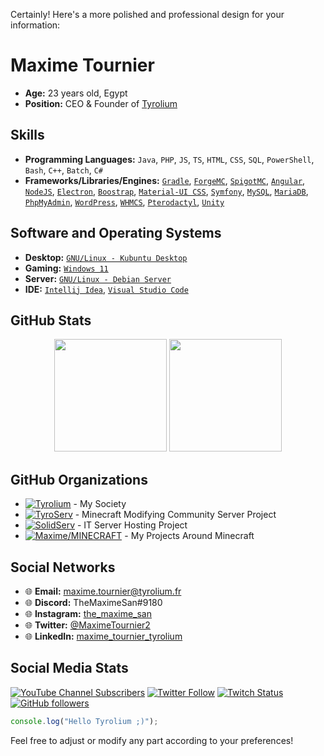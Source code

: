 Certainly! Here's a more polished and professional design for your information:

# Maxime Tournier
- **Age:** 23 years old, Egypt
- **Position:** CEO & Founder of [Tyrolium](https://tyrolium.fr/)

## Skills
- **Programming Languages:** `Java`, `PHP`, `JS`, `TS`, `HTML`, `CSS`, `SQL`, `PowerShell`, `Bash`, `C++`, `Batch`, `C#`
- **Frameworks/Libraries/Engines:** [`Gradle`](https://gradle.org/), [`ForgeMC`](https://files.minecraftforge.net/net/minecraftforge/forge/), [`SpigotMC`](https://www.spigotmc.org/), [`Angular`](https://angular.io/), [`NodeJS`](https://nodejs.org/), [`Electron`](https://www.electronjs.org/), [`Boostrap`](https://getbootstrap.com/), [`Material-UI CSS`](https://www.muicss.com), [`Symfony`](https://symfony.com/), [`MySQL`](https://www.mysql.com/), [`MariaDB`](https://mariadb.org/), [`PhpMyAdmin`](https://www.phpmyadmin.net/), [`WordPress`](https://wordpress.com/), [`WHMCS`](https://www.whmcs.com/), [`Pterodactyl`](https://pterodactyl.io/), [`Unity`](https://unity.com/)

## Software and Operating Systems
- **Desktop:** [`GNU/Linux - Kubuntu Desktop`](https://kubuntu.org/)
- **Gaming:** [`Windows 11`](https://www.microsoft.com/fr-fr/windows/)
- **Server:** [`GNU/Linux - Debian Server`](https://www.debian.org/)
- **IDE:** [`Intellij Idea`](https://www.jetbrains.com/fr-fr/idea/), [`Visual Studio Code`](https://code.visualstudio.com/)

## GitHub Stats
<div align="center">
  <img height="180em" src="https://github-readme-stats.vercel.app/api?username=TheMaxium69&count_private=true&show_icons=true&theme=synthwave" />
  <img height="180em" src="https://github-readme-stats.vercel.app/api/top-langs/?username=TheMaxium69&theme=synthwave&layout=compact&langs_count=6" />
</div>

## GitHub Organizations
- [![Tyrolium](https://img.shields.io/badge/Organization-Tyrolium-0035DA)](https://github.com/Tyrolium) - My Society
- [![TyroServ](https://img.shields.io/badge/Organization-TyroServ-1d8e25)](https://github.com/TyroServ) - Minecraft Modifying Community Server Project
- [![SolidServ](https://img.shields.io/badge/Organization-SolidServ-3D6BDF)](https://github.com/SolidServ) - IT Server Hosting Project
- [![Maxime/MINECRAFT](https://img.shields.io/badge/Organization-Maxime/MINECRAFT-cc391f)](https://github.com/TheMaximeSan-NoCode) - My Projects Around Minecraft

## Social Networks
- 🌐 **Email:** maxime.tournier@tyrolium.fr
- 🌐 **Discord:** TheMaximeSan#9180
- 🌐 **Instagram:** [the_maxime_san](https://www.instagram.com/the_maxime_san/)
- 🌐 **Twitter:** [@MaximeTournier2](https://twitter.com/MaximeTournier2)
- 🌐 **LinkedIn:** [maxime_tournier_tyrolium](https://www.linkedin.com/in/maxime-tournier-tyrolium/)

## Social Media Stats
[![YouTube Channel Subscribers](https://img.shields.io/youtube/channel/subscribers/UCCWOQ5ZyLgg5hWldBCdikaQ?style=social)](https://www.youtube.com/channel/UCCWOQ5ZyLgg5hWldBCdikaQ)
[![Twitter Follow](https://img.shields.io/twitter/follow/MaximeTournier2?style=social)](https://twitter.com/MaximeTournier2)
[![Twitch Status](https://img.shields.io/twitch/status/TheMaximeSan?style=social)](https://www.twitch.tv/themaximesan/)
[![GitHub followers](https://img.shields.io/github/followers/TheMaxium69?style=social)](https://github.com/TheMaxium69/)

```javascript
console.log("Hello Tyrolium ;)");
```

Feel free to adjust or modify any part according to your preferences!
